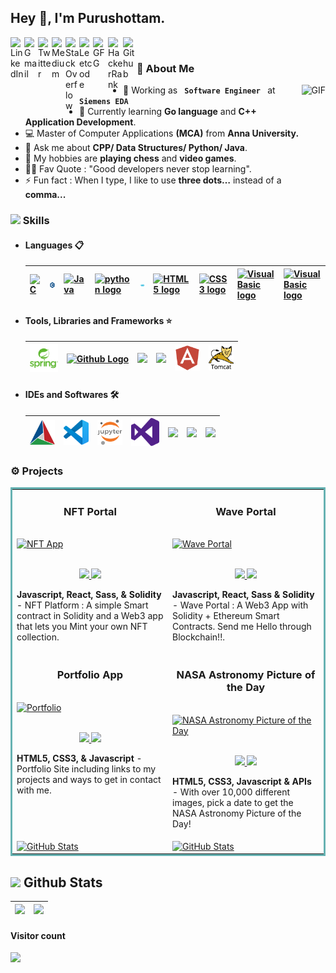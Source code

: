 <h2>Hey 👋, I'm Purushottam.</h2>

<a href="https://www.linkedin.com/in/puruma82/">
  <img align="left" alt="LinkedIn" width="22px" src="https://cdn.jsdelivr.net/npm/simple-icons@3.13.0/icons/linkedin.svg" />
</a>
<a href="Pkumar.mca22@gmail.com">
  <img align="left" alt="Gmail" width="22px" src="https://cdn.jsdelivr.net/npm/simple-icons@3.12.2/icons/gmail.svg" />
</a>
<a href="https://twitter.com/Puru_bca">
  <img align="left" alt="Twitter" width="22px" src="https://cdn.jsdelivr.net/npm/simple-icons@3.13.0/icons/twitter.svg" />
</a>
<a href="https://medium.com/">
  <img align="left" alt="Medium" width="22px" src="https://cdn.jsdelivr.net/npm/simple-icons@3.12.2/icons/medium.svg" />
</a>
<a href="https://stackoverflow.com/users/14945674/">
  <img align="left" alt="StackOverflow" width="22px" src="https://cdn.jsdelivr.net/npm/simple-icons@3.13.0/icons/stackoverflow.svg" />
</a>
<a href="https://leetcode.com/u/Pk_1998/">
  <img align="left" alt="Leetcode" width="22px" src="https://cdn.jsdelivr.net/npm/simple-icons@v3/icons/leetcode.svg" />
</a>
<a href="https://www.geeksforgeeks.org/user/purushottamkumar4/">
  <img align="left" alt="GFG" width="24px" src="https://cdn.jsdelivr.net/npm/simple-icons@3.13.0/icons/geeksforgeeks.svg" />
</a>
<a href="https://www.hackerrank.com/Pkumar_98">
  <img align="left" alt="HackerRank" width="24px" src="https://cdn.jsdelivr.net/npm/simple-icons@3.13.0/icons/hackerrank.svg" />
</a>
<a href="https://github.com/Purushottam-BCA/">
  <img align="left" alt="Github" width="22px" src="https://cdn.jsdelivr.net/npm/simple-icons@v3/icons/github.svg" />
</a>

<br />

<!-- ABOUT ME -->
### :book: About Me
<!-- RIGHT Side PIC -->
<img align="right" height="200px" alt="GIF" src="https://i.pinimg.com/originals/e4/26/70/e426702edf874b181aced1e2fa5c6cde.gif" />

- 🔭 Working as **`  Software Engineer  `** at **`  Siemens EDA  `**
- 🌱 Currently learning **Go language** and **C++ Application Development**. 
- 💻 Master of Computer Applications **(MCA)** from **Anna University.**
- 💬 Ask me about **CPP/ Data Structures/ Python/ Java**.
- 🤔 My hobbies are **playing chess** and **video games**.
- 💪🏼 Fav Quote : "Good developers never stop learning".
- ⚡ Fun fact : When I type, I like to use **three dots…** instead of a **comma...**
###
<!--
	### <img src="https://c.tenor.com/5ry-200hErMAAAAd/hacker-hacker-man.gif" width="25"> <b> Programming Profiles </b>
	
	| [<img src="https://user-images.githubusercontent.com/84143197/190622996-5906af45-3824-4c78-a1d8-fdc3e0de7f4b.png" alt="GeeksForGeeks" style="vertical-align:top; margin:4px">](https://auth.geeksforgeeks.org/user/purushottamkumar4) | [<img src="https://raw.githubusercontent.com/AbhishekMaira10/AbhishekMaira10/master/Resources/svg/leetcode.svg" alt="leetcode" style="vertical-align:top; margin:4px">](https://leetcode.com/Pk_1998/)| [<img src="https://raw.githubusercontent.com/AbhishekMaira10/AbhishekMaira10/master/Resources/svg/hackerrank.svg" alt="hackerrank" style="vertical-align:top; margin:4px">](https://www.hackerrank.com/Pkumar_98) |

	![Leetcode Stats](https://leetcard.jacoblin.cool/Pk_1998?theme=dark&hide=ranking&animation=true&cache=0)
-->

### <img src="https://media2.giphy.com/media/QssGEmpkyEOhBCb7e1/giphy.gif?cid=ecf05e47a0n3gi1bfqntqmob8g9aid1oyj2wr3ds3mg700bl&rid=giphy.gif" width ="25"><b> Skills</b>

- #### Languages 📋

	| [<img src="https://cdn.jsdelivr.net/gh/devicons/devicon/icons/c/c-plain.svg" alt="C" width="40">](https://www.cprogramming.com/)  | [<img src="https://raw.githubusercontent.com/devicons/devicon/v2.15.1/icons/cplusplus/cplusplus-plain.svg" alt="cpp" width="45">](https://isocpp.org/)  | [<img src="https://cdn.jsdelivr.net/gh/devicons/devicon/icons/java/java-plain.svg" alt="Java" width="40">](https://www.java.com/) | [<img src="https://cdn.jsdelivr.net/gh/devicons/devicon/icons/python/python-plain.svg" alt="python logo" width="40">](https://www.python.org/) | [<img src="https://raw.githubusercontent.com/devicons/devicon/v2.15.1/icons/go/go-original-wordmark.svg" alt="go logo" width="40">](https://golang.org/)  | [<img src="https://user-images.githubusercontent.com/84143197/190717689-1529c051-a6fb-4844-a0c9-3a3fb7b1c456.png" alt="HTML5 logo" width="40">]() | [<img src="https://user-images.githubusercontent.com/84143197/190718152-b9be6d8b-130f-467b-a791-b7b1e9f3fd08.png" alt="CSS3 logo" width="40">]() |[<img src="https://user-images.githubusercontent.com/84143197/190718062-373532f3-926c-48fc-804c-2d7116e7704d.png" alt="Visual Basic logo" width="40">]() | [<img src="https://img.icons8.com/fluent/50/000000/mysql-logo.png" alt="Visual Basic logo" width="40">]() |
	|---|---|---|---|---|---|---|---|---|

- #### Tools, Libraries and Frameworks ⭐️

	| [<img src="https://raw.githubusercontent.com/devicons/devicon/v2.15.1/icons/spring/spring-original-wordmark.svg" alt="Spring" width="45">]()  | [<img src="https://user-images.githubusercontent.com/84143197/190725810-2e64f5dc-6dcd-43f2-813d-bc22534b22cf.png" alt="Github Logo" width="45">]() | [<img src="https://user-images.githubusercontent.com/84143197/190737510-f34559fa-91d4-40e2-8ace-5fea7e72e467.png" width="40">](https://golang.org/) | [<img src="https://user-images.githubusercontent.com/84143197/190741986-dc284220-5839-43e1-b43a-f0f65e277cf7.png" width="40">]() | [<img src="https://raw.githubusercontent.com/devicons/devicon/v2.15.1/icons/angularjs/angularjs-plain.svg" width="40">]() | [<img src="https://raw.githubusercontent.com/devicons/devicon/v2.15.1/icons/tomcat/tomcat-original-wordmark.svg" width="40">]() |
	|---|---|---|---|---|---|
        
- #### IDEs and Softwares 🛠️

	| [<img src="https://raw.githubusercontent.com/devicons/devicon/v2.15.1/icons/cmake/cmake-original.svg" width="40">]() | [<img src="https://raw.githubusercontent.com/devicons/devicon/v2.15.1/icons/vscode/vscode-original.svg" width="40">]() | [<img src="https://raw.githubusercontent.com/devicons/devicon/v2.15.1/icons/jupyter/jupyter-original-wordmark.svg" width="40">]() | [<img src="https://raw.githubusercontent.com/devicons/devicon/v2.15.1/icons/visualstudio/visualstudio-plain.svg" width="45">]() | [<img src="https://1.bp.blogspot.com/-h9D36wzWc1E/WRHtrvRXlyI/AAAAAAAABPI/3MGZ1bpRPTYYxFWOkV-QwsXzY9klH-84gCLcB/s400/code%2Bblock%2Blogo.jpg" width="45">]() | [<img src="https://encrypted-tbn0.gstatic.com/images?q=tbn:ANd9GcR5EUljSTU4Bl9jRgp5L0v7TUAlB-Ntl0EAIq_FSaofQ7tfCiVrbVW2Bs_24-UPCnRYVBE&usqp=CAU" width="45">]() | [<img src="https://user-images.githubusercontent.com/84143197/190735598-4bf3d8c5-5cea-4814-82bd-9fa396e66527.png" width="40">]() |
	|---|---|---|---|---|---|---|
	
### ⚙️ Projects 

<!-- <h1 align="center">Projects</h1> -->
<table bordercolor="#66b2b2">
  
  <tr>
    <td width="50%" valign="top">
      <h3 align="center">NFT Portal</h3>
        <br />
        <a target="_blank" href="http://nftportalbyrahul.netlify.app">
            <img src="images/nftportal.jpg" width="100%" alt="NFT App"/>
        </a>
        <br />
        <p align="center">
          <br>
  <a href="https://github.com/rahulkarda/NFT-Portal" target="_blank">
    <img src="https://img.shields.io/static/v1?label=|&message=REPO&color=f&style=plastic&logo=github&logo-color=white"/>
  </a>  
  <a href="http://nftportalbyrahul.netlify.app" target="_blank">
    <img src="https://img.shields.io/static/v1?label=|&message=WEBSITE&color=cdf998&style=plastic&logo=wordpress&logo-color=white"/>
  </a>
      </p>
        <p><strong>Javascript, React, Sass, & Solidity</strong> - NFT Platform :  A simple Smart contract in Solidity and a Web3 app that lets you Mint your own NFT collection.</p>
    </td>
    <td width="50%" valign="top">
      <h3 align="center">Wave Portal</h3>
        <br />
      <a target="_blank" href="https://codepen.io/ShawnBasquiat/full/bGVWpYw">
            <img src="images/waveportal.jpg" width="100%"  alt="Wave Portal"/>
        </a>
        <br />
        <p align="center">
   <br>
  <a href="https://github.com/rahulkarda/Wave-Portal" target="_blank">
    <img src="https://img.shields.io/static/v1?label=|&message=REPO&color=f&style=plastic&logo=github&logo-color=white"/>
  </a> 
  <a href="https://waveatrahul.netlify.app/" target="_blank">
    <img src="https://img.shields.io/static/v1?label=|&message=WEBSITE&color=cdf998&style=plastic&logo=wordpress&logo-color=white"/>
  </a>
      </p>
        <p><strong>Javascript, React, Sass & Solidity</strong> - Wave Portal : A Web3 App with Solidity + Ethereum Smart Contracts. Send me Hello through Blockchain!!.</p>
    </td>
  </tr>
  
  <tr>
    <td width="50%" valign="top">
      <h3 align="center">Portfolio App</h3>
      <br />
        <a target="_blank" href="https://rahulkarda.netlify.app">
          <img src="images/portfolio.jpg" width="100%" alt="Portfolio"/>
        </a>
      <br />
        <p align="center">
          <br>
  <a href="https://github.com/rahulkarda/Portfolio" target="_blank">
    <img src="https://img.shields.io/static/v1?label=|&message=REPO&color=f&style=plastic&logo=github&logo-color=white"/>
  </a>
  <a href="http://rahulkarda.netlify.app" target="_blank">
    <img src="https://img.shields.io/static/v1?label=|&message=WEBSITE&color=cdf998&style=plastic&logo=wordpress&logo-color=white"/>
  </a>
      </p>
        <p><strong>HTML5, CSS3, & Javascript</strong> - Portfolio Site including links to my projects and ways to get in contact with me.</p>
    </td>
    <td width="50%" valign="top">
      <h3 align="center">NASA Astronomy Picture of the Day</h3>
        <br />
        <a target="_blank" href="https://github.com/rahulkarda/NASA-APOD">
          <img src="images/apodbyrahul.jpg" width="100%" alt="NASA Astronomy Picture of the Day"/>
        </a>
        <br />
        <p align="center">
          <br>
  <a href="https://github.com/rahulkarda/NASA-APOD" target="_blank">
    <img src="https://img.shields.io/static/v1?label=|&message=REPO&color=f&style=plastic&logo=github&logo-color=white"/>
  </a>
  <a href="https://apodbyrahul.netlify.app" target="_blank">
    <img src="https://img.shields.io/static/v1?label=|&message=WEBSITE&color=cdf998&style=plastic&logo=wordpress&logo-color=white"/>
  </a> 
      </p>
        <p><strong>HTML5, CSS3, Javascript & APIs</strong> - With over 10,000 different images, pick a date to get the NASA Astronomy Picture of the Day!</p>
    </td>
  </tr>
	
<tr>
   <td width="50%" valign="top">
     <a href="https://github.com/7oSkaaa/Strees_Testing">
       <img width="100%" src="https://github-readme-stats.vercel.app/api/pin/?username=7oSkaaa&repo=Strees_Testing&theme=tokyonight" alt="GitHub Stats" />
     </a>
   </td>	
   <td width="50%" valign="top">	
     <a href="https://github.com/7oSkaaa/Codeforces-Polygon-Template">
       <img width="100%" src="https://github-readme-stats.vercel.app/api/pin/?username=7oSkaaa&repo=Codeforces-Polygon-Template&theme=tokyonight" alt="GitHub Stats" />
     </a>
  </td>
</tr>
</table>

####

<!-- GITHUB STATS -->
## <img src = "https://user-images.githubusercontent.com/84143197/190625589-3b837d1e-dac1-4b56-ac84-ca3f5d94566f.gif" width = 25> <b>Github Stats</b>
| <a href="https://github.com/Purushottam-BCA/github-readme-stats"> <img height="137px" src="https://github-readme-stats.vercel.app/api?username=Purushottam-BCA&hide_title=true&hide_border=true&show_icons=true&include_all_commits=true&count_private=true&line_height=21&text_color=000&icon_color=000&bg_color=0,ea6161,ffc64d,fffc4d,52fa5a&theme=graywhite" /> </a> | <a href="https://github.com/Purushottam-BCA/github-readme-stats"> <img height="137px" src="https://github-readme-stats.vercel.app/api/top-langs/?username=Purushottam-BCA&hide_title=true&hide_border=true&show_icons=true&layout=compact&langs_count=6&exclude_repo=Python-Programs&text_color=000&icon_color=fff&bg_color=0,52fa5a,4dfcff,c64dff&theme=graywhite&hide=jupyter%20notebook,html,typescript,javascript,css" /></a> |
| ------------- | ------------- |

#### Visitor count
<img src="https://profile-counter.glitch.me/Purushottam-BCA/count.svg" />
